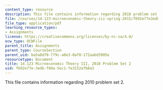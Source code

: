 ```yaml
---
content_type: resource
description: This file contains information regarding 2010 problem set 2.
file: /courses/14-123-microeconomic-theory-iii-spring-2015/f692e77e3edbf0da5ec1fe3152afb8a3_MIT14_123S15_PSet_2_10.pdf
file_type: application/pdf
learning_resource_types:
- Assignments
license: https://creativecommons.org/licenses/by-nc-sa/4.0/
ocw_type: OCWFile
parent_title: Assignments
parent_type: CourseSection
parent_uid: ba5a8d78-779c-a0e3-0af0-172aabd3905e
resourcetype: Document
title: 14.123 Microeconomic Theory III, 2010 Problem Set 2
uid: f692e77e-3edb-f0da-5ec1-fe3152afb8a3
---
```

This file contains information regarding 2010 problem set 2.